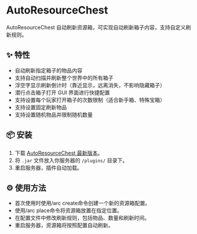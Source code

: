 # AutoResourceChest

AutoResourceChest 自动刷新资源箱，可实现自动刷新箱子内容，支持自定义刷新规则。

## ✨ 特性

- 自动刷新指定箱子的物品内容
- 支持自动扫描并刷新整个世界中的所有箱子
- 浮空字显示刷新倒计时（靠近显示，远离消失，不影响隐藏箱子）
- 潜行点击箱子打开 GUI 界面进行快捷配置
- 支持设置每个玩家打开箱子的次数限制（适合新手箱、特殊宝箱）
- 支持设置固定刷新物品
- 支持设置随机物品并限制随机数量

## 📦 安装

1. 下载 [AutoResourceChest 最新版本](https://motci.cn/job/AutoResourceChest/job/master/)。
2. 将 `.jar` 文件放入你服务器的 `/plugins/` 目录下。
3. 重启服务器，插件自动加载。

## ⚙️ 使用方法

- 首次使用时使用/arc create命令创建一个新的资源箱配置。
- 使用/arc place命令将资源箱放置在指定位置。
- 在配置文件中修改刷新规则，包括物品、数量和刷新时间。
- 重启服务器，资源箱将按照配置自动刷新。